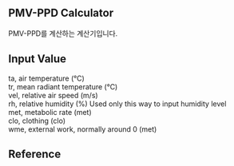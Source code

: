 ## PMV-PPD Calculator
PMV-PPD를 계산하는 계산기입니다.  

## Input Value
ta, air temperature (°C)  
tr, mean radiant temperature (°C)  
vel, relative air speed (m/s)  
rh, relative humidity (%) Used only this way to input humidity level  
met, metabolic rate (met)  
clo, clothing (clo)  
wme, external work, normally around 0 (met)  

## Reference
